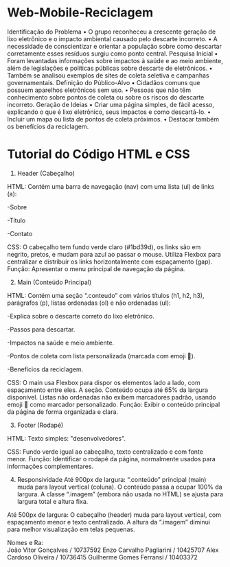 # Web-Mobile-Reciclagem
Identificação do Problema 
• O grupo reconheceu a crescente geração de lixo eletrônico e o impacto 
ambiental causado pelo descarte incorreto. 
• A necessidade de conscientizar e orientar a população sobre como descartar 
corretamente esses resíduos surgiu como ponto central. 
Pesquisa Inicial 
• Foram levantadas informações sobre impactos à saúde e ao meio ambiente, 
além de legislações e políticas públicas sobre descarte de eletrônicos. 
• Também se analisou exemplos de sites de coleta seletiva e campanhas 
governamentais. 
Definição do Público-Alvo 
• Cidadãos comuns que possuem aparelhos eletrônicos sem uso. 
• Pessoas que não têm conhecimento sobre pontos de coleta ou sobre os riscos 
do descarte incorreto. 
Geração de Ideias 
• Criar uma página simples, de fácil acesso, explicando o que é lixo eletrônico, 
seus impactos e como descartá-lo. 
• Incluir um mapa ou lista de pontos de coleta próximos. 
• Destacar também os benefícios da reciclagem.

# Tutorial do Código HTML e CSS
1. Header (Cabeçalho)

HTML:
Contém uma barra de navegação (nav) com uma lista (ul) de links (a):

-Sobre

-Título

-Contato

CSS:
O cabeçalho tem fundo verde claro (#1bd39d), os links são em negrito, pretos, e mudam para azul ao passar o mouse.
Utiliza Flexbox para centralizar e distribuir os links horizontalmente com espaçamento (gap).
Função: Apresentar o menu principal de navegação da página.

2. Main (Conteúdo Principal)

HTML:
Contém uma seção “.conteudo” com vários títulos (h1, h2, h3), parágrafos (p), listas ordenadas (ol) e não ordenadas (ul):

-Explica sobre o descarte correto do lixo eletrônico.

-Passos para descartar.

-Impactos na saúde e meio ambiente.

-Pontos de coleta com lista personalizada (marcada com emoji 📍).

-Benefícios da reciclagem.

CSS:
O main usa Flexbox para dispor os elementos lado a lado, com espaçamento entre eles.
A seção. Conteúdo ocupa até 65% da largura disponível.
Listas não ordenadas não exibem marcadores padrão, usando emoji 📍 como marcador personalizado.
Função: Exibir o conteúdo principal da página de forma organizada e clara.

3. Footer (Rodapé)

HTML:
Texto simples: "desenvolvedores".

CSS:
Fundo verde igual ao cabeçalho, texto centralizado e com fonte menor.
Função: Identificar o rodapé da página, normalmente usados para informações complementares.

4. Responsividade
Até 900px de largura:
“.conteúdo” principal (main) muda para layout vertical (coluna).
O conteúdo passa a ocupar 100% da largura.
A classe “.imagem” (embora não usada no HTML) se ajusta para largura total e altura fixa.

Até 500px de largura:
O cabeçalho (header) muda para layout vertical, com espaçamento menor e texto centralizado.
A altura da “.imagem” diminui para melhor visualização em telas pequenas.



Nomes e Ra:  
João Vitor Gonçalves / 10737592 
Enzo Carvalho Pagliarini / 10425707 
Alex Cardoso Oliveira / 10736415 
Guilherme Gomes Ferransi / 10403372 

